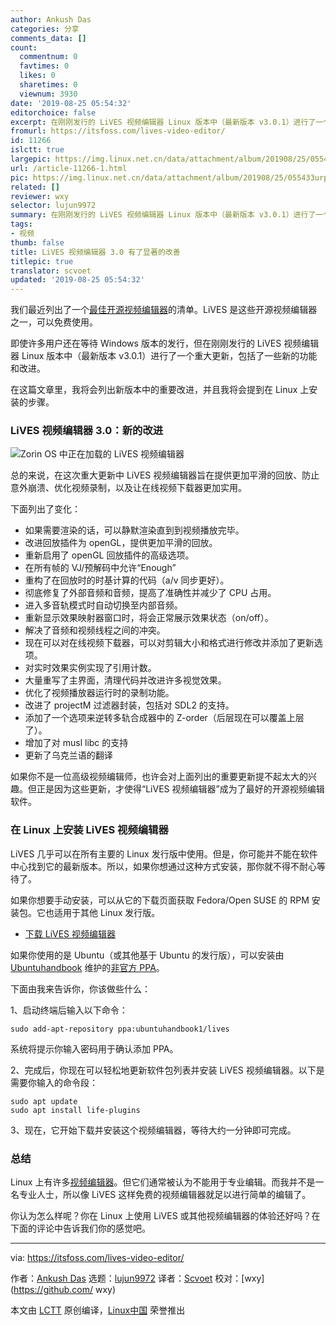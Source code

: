 ```yaml
---
author: Ankush Das
categories: 分享
comments_data: []
count:
  commentnum: 0
  favtimes: 0
  likes: 0
  sharetimes: 0
  viewnum: 3930
date: '2019-08-25 05:54:32'
editorchoice: false
excerpt: 在刚刚发行的 LiVES 视频编辑器 Linux 版本中（最新版本 v3.0.1）进行了一个重大更新，更新内容中包括了一些新的功能和改进。
fromurl: https://itsfoss.com/lives-video-editor/
id: 11266
islctt: true
largepic: https://img.linux.net.cn/data/attachment/album/201908/25/055433urpe5p3ca3tmt3xf.jpg
url: /article-11266-1.html
pic: https://img.linux.net.cn/data/attachment/album/201908/25/055433urpe5p3ca3tmt3xf.jpg.thumb.jpg
related: []
reviewer: wxy
selector: lujun9972
summary: 在刚刚发行的 LiVES 视频编辑器 Linux 版本中（最新版本 v3.0.1）进行了一个重大更新，更新内容中包括了一些新的功能和改进。
tags:
- 视频
thumb: false
title: LiVES 视频编辑器 3.0 有了显著的改善
titlepic: true
translator: scvoet
updated: '2019-08-25 05:54:32'
---
```


我们最近列出了一个[最佳开源视频编辑器](https://itsfoss.com/open-source-video-editors/)的清单。LiVES 是这些开源视频编辑器之一，可以免费使用。


即使许多用户还在等待 Windows 版本的发行，但在刚刚发行的 LiVES 视频编辑器 Linux 版本中（最新版本 v3.0.1）进行了一个重大更新，包括了一些新的功能和改进。


在这篇文章里，我将会列出新版本中的重要改进，并且我将会提到在 Linux 上安装的步骤。


### LiVES 视频编辑器 3.0：新的改进


![Zorin OS 中正在加载的 LiVES 视频编辑器](/data/attachment/album/201908/25/055433urpe5p3ca3tmt3xf.jpg)


总的来说，在这次重大更新中 LiVES 视频编辑器旨在提供更加平滑的回放、防止意外崩溃、优化视频录制，以及让在线视频下载器更加实用。


下面列出了变化：


* 如果需要渲染的话，可以静默渲染直到到视频播放完毕。
* 改进回放插件为 openGL，提供更加平滑的回放。
* 重新启用了 openGL 回放插件的高级选项。
* 在所有帧的 VJ/预解码中允许“Enough”
* 重构了在回放时的时基计算的代码（a/v 同步更好）。
* 彻底修复了外部音频和音频，提高了准确性并减少了 CPU 占用。
* 进入多音轨模式时自动切换至内部音频。
* 重新显示效果映射器窗口时，将会正常展示效果状态（on/off）。
* 解决了音频和视频线程之间的冲突。
* 现在可以对在线视频下载器，可以对剪辑大小和格式进行修改并添加了更新选项。
* 对实时效果实例实现了引用计数。
* 大量重写了主界面，清理代码并改进许多视觉效果。
* 优化了视频播放器运行时的录制功能。
* 改进了 projectM 过滤器封装，包括对 SDL2 的支持。
* 添加了一个选项来逆转多轨合成器中的 Z-order（后层现在可以覆盖上层了）。
* 增加了对 musl libc 的支持
* 更新了乌克兰语的翻译


如果你不是一位高级视频编辑师，也许会对上面列出的重要更新提不起太大的兴趣。但正是因为这些更新，才使得“LiVES 视频编辑器”成为了最好的开源视频编辑软件。


 


### 在 Linux 上安装 LiVES 视频编辑器


LiVES 几乎可以在所有主要的 Linux 发行版中使用。但是，你可能并不能在软件中心找到它的最新版本。所以，如果你想通过这种方式安装，那你就不得不耐心等待了。


如果你想要手动安装，可以从它的下载页面获取 Fedora/Open SUSE 的 RPM 安装包。它也适用于其他 Linux 发行版。


* [下载 LiVES 视频编辑器](http://lives-video.com/index.php?do=downloads#binaries)


如果你使用的是 Ubuntu（或其他基于 Ubuntu 的发行版），可以安装由 [Ubuntuhandbook](http://ubuntuhandbook.org/index.php/2019/08/lives-video-editor-3-0-released-install-ubuntu/) 维护的[非官方 PPA](https://itsfoss.com/ppa-guide/)。


下面由我来告诉你，你该做些什么：


1、启动终端后输入以下命令：



```
sudo add-apt-repository ppa:ubuntuhandbook1/lives
```

系统将提示你输入密码用于确认添加 PPA。


2、完成后，你现在可以轻松地更新软件包列表并安装 LiVES 视频编辑器。以下是需要你输入的命令段：



```
sudo apt update
sudo apt install life-plugins
```

3、现在，它开始下载并安装这个视频编辑器，等待大约一分钟即可完成。


### 总结


Linux 上有许多[视频编辑器](https://itsfoss.com/best-video-editing-software-linux/)。但它们通常被认为不能用于专业编辑。而我并不是一名专业人士，所以像 LiVES 这样免费的视频编辑器就足以进行简单的编辑了。


你认为怎么样呢？你在 Linux 上使用 LiVES 或其他视频编辑器的体验还好吗？在下面的评论中告诉我们你的感觉吧。




---


via: <https://itsfoss.com/lives-video-editor/>


作者：[Ankush Das](https://itsfoss.com/author/ankush/) 选题：[lujun9972](https://github.com/lujun9972) 译者：[Scvoet](https://github.com/scvoet) 校对：[wxy](https://github.com/ wxy)


本文由 [LCTT](https://github.com/LCTT/TranslateProject) 原创编译，[Linux中国](https://linux.cn/) 荣誉推出